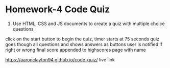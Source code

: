 # Homework-4 Code Quiz

1. Use HTML, CSS and JS documents to create a quiz with multiple choice questions

click on the start button to begin the quiz,
timer starts at 75 seconds
quiz goes though all questions and shows answers as buttons
user is notified if right or wrong
final score appended to highscores page with name

https://aaronclayton94.github.io/code-quiz/ live link


